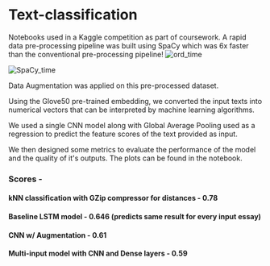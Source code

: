 # Text-classification
Notebooks used in a Kaggle competition as part of coursework.
A rapid data pre-processing pipeline was built using SpaCy which was 6x faster than the conventional pre-processing pipeline! 
![ord_time](https://github.com/rkv-2401/Text-classification/assets/59438748/d727ecf2-a7bd-4a90-9bc3-e2927794b41f)

![SpaCy_time](https://github.com/rkv-2401/Text-classification/assets/59438748/96975ed9-91dd-4d6b-bfbe-611aa5550e86)

Data Augmentation was applied on this pre-processed dataset.

Using the Glove50 pre-trained embedding, we converted the input texts into numerical vectors that can be interpreted by machine learning algorithms.

We used a single CNN model along with Global Average Pooling used as a regression to predict the feature scores of the text provided as input.

We then designed some metrics to evaluate the performance of the model and the quality of it's outputs. The plots can be found in the notebook.

### Scores - 

#### kNN classification with GZip compressor for distances - 0.78
#### Baseline LSTM model - 0.646 (predicts same result for every input essay)
#### CNN w/ Augmentation - 0.61
#### Multi-input model with CNN and Dense layers - 0.59

